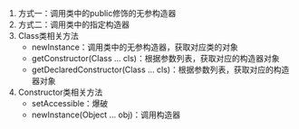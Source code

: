 1. 方式一：调用类中的public修饰的无参构造器
2. 方式二：调用类中的指定构造器
3. Class类相关方法
   - newInstance：调用类中的无参构造器，获取对应类的对象
   - getConstructor(Class ... cls)：根据参数列表，获取对应的构造器对象
   - getDeclaredConstructor(Class ... cls)：根据参数列表，获取对应的构造器对象
4. Constructor类相关方法
   - setAccessible：爆破
   - newInstance(Object ... obj)：调用构造器
